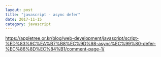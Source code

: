 ```yaml
---
layout: post
title: "javascript - async defer"
date: 2017-11-15
category: javascript
---
```



https://appletree.or.kr/blog/web-development/javascript/script-%ED%83%9C%EA%B7%B8%EC%9D%98-async%EC%99%80-defer-%EC%86%8D%EC%84%B1/comment-page-1/